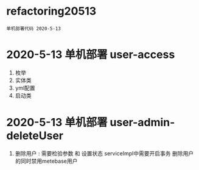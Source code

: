 # refactoring20513
    单机部署代码 2020-5-13
    
# 2020-5-13 单机部署 user-access 
1. 枚举
2. 实体类
3. yml配置
4. 启动类

# 2020-5-13 单机部署 user-admin-deleteUser
1. 删除用户 : 需要检验参数 和 设置状态 serviceImpl中需要开启事务 删除用户的同时禁用metebase用户